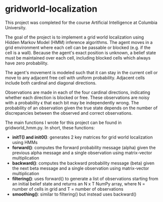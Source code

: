 # gridworld-localization

This project was completed for the course Artificial Intelligence at Columbia University.

The goal of the project is to implement a grid world localization using Hidden Markov Model (HMM) inference algorithms. The agent moves in a grid environment where each cell can be passable or blocked (e.g. if the cell is a wall). Because the agent's exact position is unknown, a belief state must be maintained over each cell, including blocked cells which always have zero probability.

The agent's movement is modeled such that it can stay in the current cell or move to any adjacent free cell with uniform probability. Adjacent cells include both cardinal and diagonal directions.

Observations are made in each of the four cardinal directions, indicating whether each direction is blocked or free. These observations are noisy with a probability ϵ that each bit may be independently wrong. The probability of an observation given the true state depends on the number of discrepancies between the observed and correct observations.

The main functions I wrote for this project can be found in gridworld_hmm.py. In short, these functions:
- **initT() and init0()**: generates 2 key matrices for grid world localization using HMMs
- **forward()**: computes the forward probability message (alpha) given the previous alpha message and a single observation using matrix-vector multiplication
- **backward()**: computes the backward probability message (beta) given the next beta message and a single observation using matrix-vector multiplication
- **filtering()**: uses forward() to generate a list of observations starting from an initial belief state and returns an N x T NumPy array, where N = number of cells in grid and T = number of observations
- **smoothing()**: similar to filtering() but instead uses backward()

